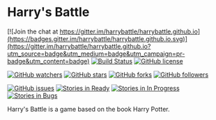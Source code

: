 # Harry's Battle

[![Join the chat at https://gitter.im/harrybattle/harrybattle.github.io](https://badges.gitter.im/harrybattle/harrybattle.github.io.svg)](https://gitter.im/harrybattle/harrybattle.github.io?utm_source=badge&utm_medium=badge&utm_campaign=pr-badge&utm_content=badge)
[![Build Status](https://img.shields.io/vso/build/larsbrinkhoff/953a34b9-5966-4923-a48a-c41874cfb5f5/1.svg)]()
[![GitHub license](https://img.shields.io/badge/license-CC0-blue.svg)](https://raw.githubusercontent.com/harrybattle/harrybattle.github.io/master/LICENSE.txt)

[![GitHub watchers](https://img.shields.io/github/watchers/harrybattle/harrybattle.github.io.svg?style=social&label=Watch)](https://github.com/harrybattle/harrybattle.github.io/watchers)
[![GitHub stars](https://img.shields.io/github/stars/harrybattle/harrybattle.github.io.svg?style=social&label=Star)](https://github.com/harrybattle/harrybattle.github.io/stargazers)
[![GitHub forks](https://img.shields.io/github/forks/harrybattle/harrybattle.github.io.svg?style=social&label=Fork)](https://github.com/harrybattle/harrybattle.github.io/network)
[![GitHub followers](https://img.shields.io/github/followers/harrybattle.svg?style=social&label=Follow)](https://github.com/harrybattle/followers)

[![GitHub issues](https://img.shields.io/github/issues/harrybattle/harrybattle.github.io.svg?style=plastic)](https://github.com/harrybattle/harrybattle.github.io/issues)
[![Stories in Ready](https://badge.waffle.io/harrybattle/harrybattle.github.io.png?label=ready&title=Ready)](https://waffle.io/harrybattle/harrybattle.github.io)
[![Stories in In Progress](https://badge.waffle.io/harrybattle/harrybattle.github.io.png?label=In%20Progress&title=In%20Progress)](https://waffle.io/harrybattle/harrybattle.github.io)
[![Stories in Bugs](https://badge.waffle.io/harrybattle/harrybattle.github.io.png?label=bugs&title=Bugs)](https://waffle.io/harrybattle/harrybattle.github.io)

Harry's Battle is a game based on the book Harry Potter.
